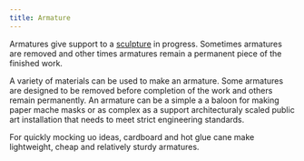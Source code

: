 ```yaml
---
title: Armature
---
```


Armatures give support to a [sculpture](./sculpture.md) in progress. Sometimes armatures are removed and other times armatures remain a permanent piece of the finished work.

A variety of materials can be used to make an armature. Some armatures are designed to be removed before completion of the work and others remain permanently. An armature can be a simple a a baloon for making paper mache masks or as complex as a support architecturaly scaled public art installation that needs to meet strict engineering standards.

For quickly mocking uo ideas, cardboard and hot glue cane make lightweight, cheap and relatively sturdy armatures.
